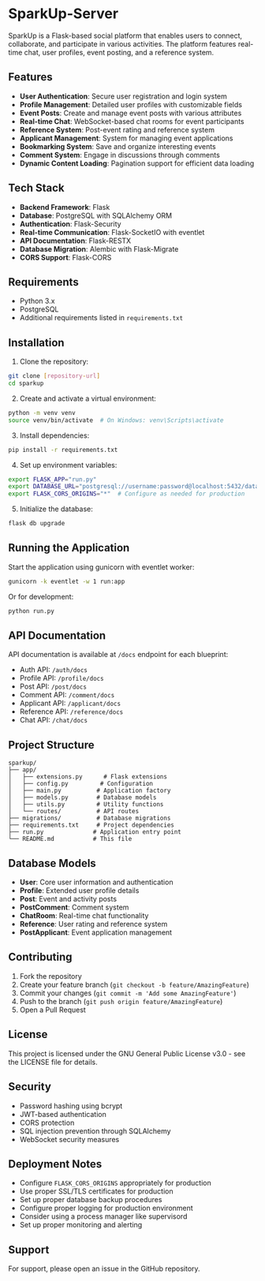 # SparkUp-Server

SparkUp is a Flask-based social platform that enables users to connect, collaborate, and participate in various activities. The platform features real-time chat, user profiles, event posting, and a reference system.

## Features

- **User Authentication**: Secure user registration and login system
- **Profile Management**: Detailed user profiles with customizable fields
- **Event Posts**: Create and manage event posts with various attributes
- **Real-time Chat**: WebSocket-based chat rooms for event participants
- **Reference System**: Post-event rating and reference system
- **Applicant Management**: System for managing event applications
- **Bookmarking System**: Save and organize interesting events
- **Comment System**: Engage in discussions through comments
- **Dynamic Content Loading**: Pagination support for efficient data loading

## Tech Stack

- **Backend Framework**: Flask
- **Database**: PostgreSQL with SQLAlchemy ORM
- **Authentication**: Flask-Security
- **Real-time Communication**: Flask-SocketIO with eventlet
- **API Documentation**: Flask-RESTX
- **Database Migration**: Alembic with Flask-Migrate
- **CORS Support**: Flask-CORS

## Requirements

- Python 3.x
- PostgreSQL
- Additional requirements listed in `requirements.txt`

## Installation

1. Clone the repository:
```bash
git clone [repository-url]
cd sparkup
```

2. Create and activate a virtual environment:
```bash
python -m venv venv
source venv/bin/activate  # On Windows: venv\Scripts\activate
```

3. Install dependencies:
```bash
pip install -r requirements.txt
```

4. Set up environment variables:
```bash
export FLASK_APP="run.py"
export DATABASE_URL="postgresql://username:password@localhost:5432/database_name"
export FLASK_CORS_ORIGINS="*"  # Configure as needed for production
```

5. Initialize the database:
```bash
flask db upgrade
```

## Running the Application

Start the application using gunicorn with eventlet worker:
```bash
gunicorn -k eventlet -w 1 run:app
```

Or for development:
```bash
python run.py
```

## API Documentation

API documentation is available at `/docs` endpoint for each blueprint:
- Auth API: `/auth/docs`
- Profile API: `/profile/docs`
- Post API: `/post/docs`
- Comment API: `/comment/docs`
- Applicant API: `/applicant/docs`
- Reference API: `/reference/docs`
- Chat API: `/chat/docs`

## Project Structure

```
sparkup/
├── app/
│   ├── extensions.py      # Flask extensions
│   ├── config.py         # Configuration
│   ├── main.py          # Application factory
│   ├── models.py        # Database models
│   ├── utils.py         # Utility functions
│   └── routes/          # API routes
├── migrations/          # Database migrations
├── requirements.txt     # Project dependencies
├── run.py              # Application entry point
└── README.md           # This file
```

## Database Models

- **User**: Core user information and authentication
- **Profile**: Extended user profile details
- **Post**: Event and activity posts
- **PostComment**: Comment system
- **ChatRoom**: Real-time chat functionality
- **Reference**: User rating and reference system
- **PostApplicant**: Event application management

## Contributing

1. Fork the repository
2. Create your feature branch (`git checkout -b feature/AmazingFeature`)
3. Commit your changes (`git commit -m 'Add some AmazingFeature'`)
4. Push to the branch (`git push origin feature/AmazingFeature`)
5. Open a Pull Request

## License

This project is licensed under the GNU General Public License v3.0 - see the LICENSE file for details.

## Security

- Password hashing using bcrypt
- JWT-based authentication
- CORS protection
- SQL injection prevention through SQLAlchemy
- WebSocket security measures

## Deployment Notes

- Configure `FLASK_CORS_ORIGINS` appropriately for production
- Use proper SSL/TLS certificates for production
- Set up proper database backup procedures
- Configure proper logging for production environment
- Consider using a process manager like supervisord
- Set up proper monitoring and alerting

## Support

For support, please open an issue in the GitHub repository.
